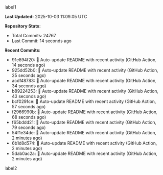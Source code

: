 
label1 
<!-- ACTIVITY_START -->
**Last Updated:** 2025-10-03 11:09:05 UTC

**Repository Stats:**
- Total Commits: 24767
- Last Commit: 14 seconds ago

**Recent Commits:**
- 91e894f20: 🤖 Auto-update README with recent activity (GitHub Action, 14 seconds ago)
- 925dd52b0: 🤖 Auto-update README with recent activity (GitHub Action, 25 seconds ago)
- acdf48783: 🤖 Auto-update README with recent activity (GitHub Action, 34 seconds ago)
- b89224253: 🤖 Auto-update README with recent activity (GitHub Action, 43 seconds ago)
- bcf0291ce: 🤖 Auto-update README with recent activity (GitHub Action, 57 seconds ago)
- f2966990b: 🤖 Auto-update README with recent activity (GitHub Action, 68 seconds ago)
- f65bddd21: 🤖 Auto-update README with recent activity (GitHub Action, 79 seconds ago)
- 54f1e34de: 🤖 Auto-update README with recent activity (GitHub Action, 2 minutes ago)
- 6b1d8d574: 🤖 Auto-update README with recent activity (GitHub Action, 2 minutes ago)
- 5dab0ac2a: 🤖 Auto-update README with recent activity (GitHub Action, 2 minutes ago)
<!-- ACTIVITY_END -->

label2
